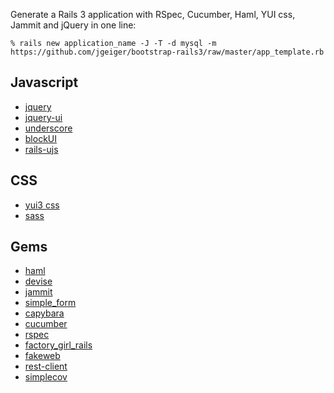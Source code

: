 Generate a Rails 3 application with RSpec, Cucumber, Haml, YUI css, Jammit and jQuery in one line:

    % rails new application_name -J -T -d mysql -m https://github.com/jgeiger/bootstrap-rails3/raw/master/app_template.rb

Javascript
----------

* [jquery](http://jquery.com/)
* [jquery-ui](http://jqueryui.com/)
* [underscore](http://documentcloud.github.com/underscore/)
* [blockUI](http://jquery.malsup.com/block/)
* [rails-ujs](http://github.com/rails/jquery-ujs)

CSS
---
* [yui3 css](http://developer.yahoo.com/yui/3/)
* [sass](http://sass-lang.com/)

Gems
----

* [haml](http://haml-lang.com/)
* [devise](http://github.com/plataformatec/devise)
* [jammit](http://documentcloud.github.com/jammit/)
* [simple_form](http://github.com/plataformatec/simple_form)
* [capybara](http://github.com/jnicklas/capybara)
* [cucumber](http://cukes.info/)
* [rspec](http://rspec.info/)
* [factory_girl_rails](http://github.com/thoughtbot/factory_girl_rails)
* [fakeweb](http://github.com/chrisk/fakeweb)
* [rest-client](http://github.com/archiloque/rest-client)
* [simplecov](http://github.com/colszowka/simplecov)

